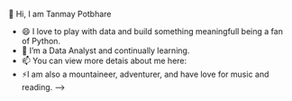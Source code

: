 👋 Hi, I am Tanmay Potbhare

- 😄 I love to play with data and build something meaningfull being a fan of Python. 
- 🌱 I’m a Data Analyst and continually learning. 
- 📫 You can view more detais about me here: 
- ⚡I am also a mountaineer, adventurer, and have love for music and reading. 
-->
